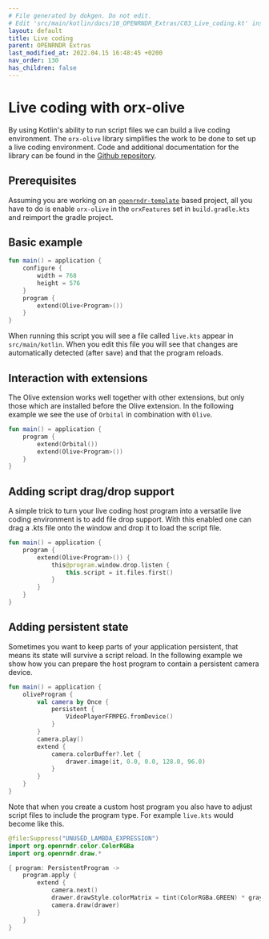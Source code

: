 ```yaml
---
# File generated by dokgen. Do not edit. 
# Edit 'src/main/kotlin/docs/10_OPENRNDR_Extras/C03_Live_coding.kt' instead.
layout: default
title: Live coding
parent: OPENRNDR Extras
last_modified_at: 2022.04.15 16:48:45 +0200
nav_order: 130
has_children: false
---
```

 
# Live coding with orx-olive

By using Kotlin's ability to run script files we can build a live coding 
environment. The `orx-olive` library 
simplifies the work to be done to set up a live coding environment. Code 
and additional documentation for the library can be found in the 
[Github repository](https://github.com/openrndr/orx/tree/master/orx-olive).

## Prerequisites

Assuming you are working on an 
[`openrndr-template`](https://github.com/openrndr/openrndr-template) based
project, all you have to do is enable `orx-olive` in the `orxFeatures`
set in `build.gradle.kts` and reimport the gradle project.

## Basic example 
 
```kotlin
fun main() = application {
    configure {
        width = 768
        height = 576
    }
    program {
        extend(Olive<Program>())
    }
}
``` 
 
When running this script you will see a file called `live.kts` appear 
in `src/main/kotlin`. When you edit
this file you will see that changes are automatically detected 
(after save) and that the program reloads. 

## Interaction with extensions

The Olive extension works well together with other extensions, but only 
those which are installed before the Olive extension. In the following 
example we see the use of `Orbital` in combination with `Olive`. 
 
```kotlin
fun main() = application {
    program {
        extend(Orbital())
        extend(Olive<Program>())
    }
}
``` 
 
## Adding script drag/drop support


A simple trick to turn your live coding host program into a versatile 
live coding environment is to add file drop support. With this enabled 
one can drag a .kts file onto the window and drop it to load the script file. 
 
```kotlin
fun main() = application {
    program {
        extend(Olive<Program>()) {
            this@program.window.drop.listen {
                this.script = it.files.first()
            }
        }
    }
}
``` 
 
## Adding persistent state

Sometimes you want to keep parts of your application persistent, that 
means its state will survive a script reload.
In the following example we show how you can prepare the host program 
to contain a persistent camera device. 
 
```kotlin
fun main() = application {
    oliveProgram {
        val camera by Once {
            persistent {
                VideoPlayerFFMPEG.fromDevice()
            }
        }
        camera.play()
        extend {
            camera.colorBuffer?.let {
                drawer.image(it, 0.0, 0.0, 128.0, 96.0)
            }
        }
    }
}
``` 
 
Note that when you create a custom host program you also have to adjust 
script files to include the program type. For example `live.kts` would 
become like this.

```kotlin
@file:Suppress("UNUSED_LAMBDA_EXPRESSION")
import org.openrndr.color.ColorRGBa
import org.openrndr.draw.*

{ program: PersistentProgram ->
    program.apply {
        extend {
            camera.next()
            drawer.drawStyle.colorMatrix = tint(ColorRGBa.GREEN) * grayscale(0.0, 0.0, 1.0)
            camera.draw(drawer)
        }
    }
}         
```          
